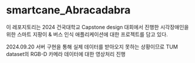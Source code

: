# smartcane_Abracadabra

이 레포지토리는 2024 건국대학교 Capstone design 대회에서 진행한 시각장애인을 위한 스마트 지팡이 & 버스 인식 애플리케이션에 대한 프로젝트를 담고 있다.

2024.09.20
서버 구현을 통해 실제 데이터를 받아오지 못하는 상황이므로 TUM dataset의 RGB-D 카메라 데이터에 대한 영상처리 진행 
